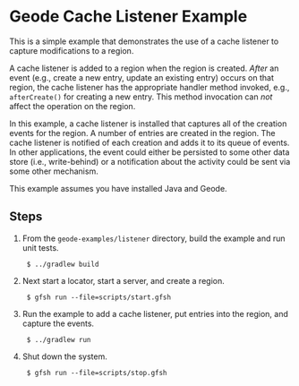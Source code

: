 <!--
Licensed to the Apache Software Foundation (ASF) under one or more
contributor license agreements.  See the NOTICE file distributed with
this work for additional information regarding copyright ownership.
The ASF licenses this file to You under the Apache License, Version 2.0
(the "License"); you may not use this file except in compliance with
the License.  You may obtain a copy of the License at

     http://www.apache.org/licenses/LICENSE-2.0

Unless required by applicable law or agreed to in writing, software
distributed under the License is distributed on an "AS IS" BASIS,
WITHOUT WARRANTIES OR CONDITIONS OF ANY KIND, either express or implied.
See the License for the specific language governing permissions and
limitations under the License.
-->

# Geode Cache Listener Example

This is a simple example that demonstrates the use of a cache listener to capture modifications to a region.

A cache listener is added to a region when the region is created. _After_ an event (e.g., create a new entry, update an existing entry) occurs on that region, the cache listener has the appropriate handler method invoked, e.g., `afterCreate()` for creating a new entry. This method invocation can _not_ affect the operation on the region.

In this example, a cache listener is installed that captures all of the creation events for the region. A number of entries are created in the region. The cache listener is notified of each creation and adds it to its queue of events. In other applications, the event could either be persisted to some other data store (i.e., write-behind) or a notification about the activity could be sent via some other mechanism.

This example assumes you have installed Java and Geode.

## Steps

1. From the `geode-examples/listener` directory, build the example and
   run unit tests.

        $ ../gradlew build

2. Next start a locator, start a server, and create a region.

        $ gfsh run --file=scripts/start.gfsh

3. Run the example to add a cache listener, put entries into the region, and capture the events.

        $ ../gradlew run

4. Shut down the system.

        $ gfsh run --file=scripts/stop.gfsh
